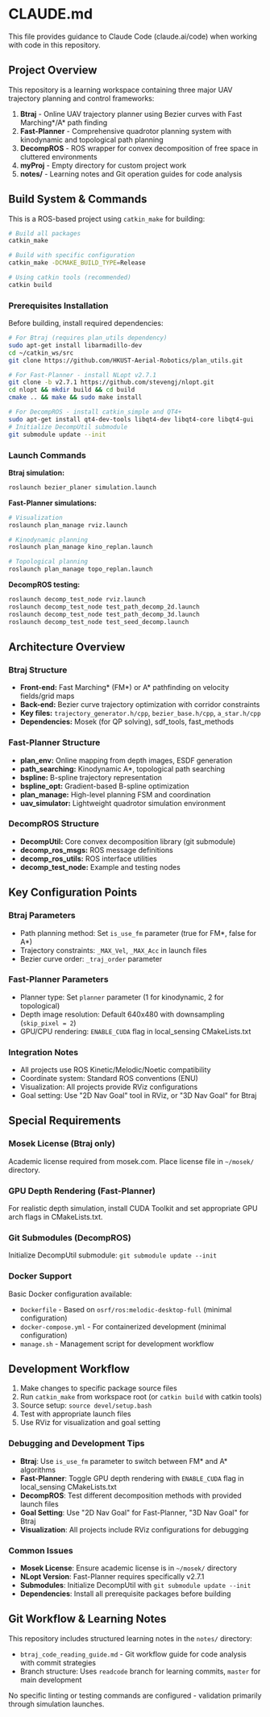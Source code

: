 # CLAUDE.md

This file provides guidance to Claude Code (claude.ai/code) when working with code in this repository.

## Project Overview

This repository is a learning workspace containing three major UAV trajectory planning and control frameworks:

1. **Btraj** - Online UAV trajectory planner using Bezier curves with Fast Marching*/A* path finding
2. **Fast-Planner** - Comprehensive quadrotor planning system with kinodynamic and topological path planning  
3. **DecompROS** - ROS wrapper for convex decomposition of free space in cluttered environments
4. **myProj** - Empty directory for custom project work
5. **notes/** - Learning notes and Git operation guides for code analysis

## Build System & Commands

This is a ROS-based project using `catkin_make` for building:

```bash
# Build all packages
catkin_make

# Build with specific configuration  
catkin_make -DCMAKE_BUILD_TYPE=Release

# Using catkin tools (recommended)
catkin build
```

### Prerequisites Installation

Before building, install required dependencies:

```bash
# For Btraj (requires plan_utils dependency)
sudo apt-get install libarmadillo-dev
cd ~/catkin_ws/src
git clone https://github.com/HKUST-Aerial-Robotics/plan_utils.git

# For Fast-Planner - install NLopt v2.7.1
git clone -b v2.7.1 https://github.com/stevengj/nlopt.git
cd nlopt && mkdir build && cd build
cmake .. && make && sudo make install

# For DecompROS - install catkin_simple and QT4+
sudo apt-get install qt4-dev-tools libqt4-dev libqt4-core libqt4-gui
# Initialize DecompUtil submodule
git submodule update --init
```

### Launch Commands

**Btraj simulation:**
```bash
roslaunch bezier_planer simulation.launch
```

**Fast-Planner simulations:**
```bash
# Visualization
roslaunch plan_manage rviz.launch

# Kinodynamic planning
roslaunch plan_manage kino_replan.launch

# Topological planning  
roslaunch plan_manage topo_replan.launch
```

**DecompROS testing:**
```bash
roslaunch decomp_test_node rviz.launch
roslaunch decomp_test_node test_path_decomp_2d.launch
roslaunch decomp_test_node test_path_decomp_3d.launch
roslaunch decomp_test_node test_seed_decomp.launch
```

## Architecture Overview

### Btraj Structure
- **Front-end:** Fast Marching* (FM*) or A* pathfinding on velocity fields/grid maps
- **Back-end:** Bezier curve trajectory optimization with corridor constraints
- **Key files:** `trajectory_generator.h/cpp`, `bezier_base.h/cpp`, `a_star.h/cpp`
- **Dependencies:** Mosek (for QP solving), sdf_tools, fast_methods

### Fast-Planner Structure
- **plan_env:** Online mapping from depth images, ESDF generation
- **path_searching:** Kinodynamic A*, topological path searching
- **bspline:** B-spline trajectory representation
- **bspline_opt:** Gradient-based B-spline optimization
- **plan_manage:** High-level planning FSM and coordination
- **uav_simulator:** Lightweight quadrotor simulation environment

### DecompROS Structure
- **DecompUtil:** Core convex decomposition library (git submodule)
- **decomp_ros_msgs:** ROS message definitions
- **decomp_ros_utils:** ROS interface utilities
- **decomp_test_node:** Example and testing nodes

## Key Configuration Points

### Btraj Parameters
- Path planning method: Set `is_use_fm` parameter (true for FM*, false for A*)
- Trajectory constraints: `_MAX_Vel`, `_MAX_Acc` in launch files
- Bezier curve order: `_traj_order` parameter

### Fast-Planner Parameters  
- Planner type: Set `planner` parameter (1 for kinodynamic, 2 for topological)
- Depth image resolution: Default 640x480 with downsampling (`skip_pixel = 2`)
- GPU/CPU rendering: `ENABLE_CUDA` flag in local_sensing CMakeLists.txt

### Integration Notes
- All projects use ROS Kinetic/Melodic/Noetic compatibility
- Coordinate system: Standard ROS conventions (ENU)
- Visualization: All projects provide RViz configurations
- Goal setting: Use "2D Nav Goal" tool in RViz, or "3D Nav Goal" for Btraj

## Special Requirements

### Mosek License (Btraj only)
Academic license required from mosek.com. Place license file in `~/mosek/` directory.

### GPU Depth Rendering (Fast-Planner)
For realistic depth simulation, install CUDA Toolkit and set appropriate GPU arch flags in CMakeLists.txt.

### Git Submodules (DecompROS)
Initialize DecompUtil submodule: `git submodule update --init`

### Docker Support
Basic Docker configuration available:
- `Dockerfile` - Based on `osrf/ros:melodic-desktop-full` (minimal configuration)
- `docker-compose.yml` - For containerized development (minimal configuration)
- `manage.sh` - Management script for development workflow

## Development Workflow

1. Make changes to specific package source files
2. Run `catkin_make` from workspace root (or `catkin build` with catkin tools)
3. Source setup: `source devel/setup.bash`  
4. Test with appropriate launch files
5. Use RViz for visualization and goal setting

### Debugging and Development Tips
- **Btraj**: Use `is_use_fm` parameter to switch between FM* and A* algorithms
- **Fast-Planner**: Toggle GPU depth rendering with `ENABLE_CUDA` flag in local_sensing CMakeLists.txt
- **DecompROS**: Test different decomposition methods with provided launch files
- **Goal Setting**: Use "2D Nav Goal" for Fast-Planner, "3D Nav Goal" for Btraj
- **Visualization**: All projects include RViz configurations for debugging

### Common Issues
- **Mosek License**: Ensure academic license is in `~/mosek/` directory
- **NLopt Version**: Fast-Planner requires specifically v2.7.1
- **Submodules**: Initialize DecompUtil with `git submodule update --init`
- **Dependencies**: Install all prerequisite packages before building

## Git Workflow & Learning Notes

This repository includes structured learning notes in the `notes/` directory:
- `btraj_code_reading_guide.md` - Git workflow guide for code analysis with commit strategies
- Branch structure: Uses `readcode` branch for learning commits, `master` for main development

No specific linting or testing commands are configured - validation primarily through simulation launches.